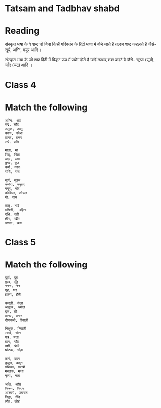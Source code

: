
# Tatsam and Tadbhav shabd

# Reading

संस्कृत भाषा के वे शब्द जो बिना किसी परिवर्तन के हिंदी भाषा में बोले जाते है तत्सम शब्द कहलाते है जैसे- सूर्य, अग्नि, मयूर आदि ।

संस्कृत भाषा के जो शब्द हिंदी में विकृत रूप में प्रयोग होते है उन्हें तदभव् शब्द कहते है जैसे- सूरज (सूर्य), चाँद (चंद्र) आदि ।

# Class 4

# Match the following

```
अग्नि, आग
चंद्र, चाँद
उलूक, उल्लू
काक, कौआ
वानर, बन्दर
सर्प, साँप
```

```
माता, मां
पितृ, पिता
आम्र, आम
दुग्ध, दूध
कर्ण, कान
रात्रि, रात
```

```
सूर्य, सूरज
कपोत, कबूतर
मयूर, मोर
कोकिल, कोयल
गौ, गाय
```

```
भ्रातृ, भाई
भगिनी,  बहिन
दधि, दही
क्षीर, खीर
चणक, चना
```

# Class 5

# Match the following

```
दूर्वा, दूब
मुख, मुँह
नयन, नैन
गृह, घर
हास्य, हँसी
```

```
कदली, केला
अमूल्य, अमोल
घृत, घी
वानर, बन्दर
दीपावली, दीवाली
```

```
भिक्षुक, भिखारी
स्वर्ण, सोना
पत्र, पत्ता
ग्राम, गाँव
पक्षी, पंछी
घोटक, घोड़ा
```

```
कर्म, काम
कुपुत्र, कपूत
मक्षिका, मक्खी
मस्तक, माथा
नृत्य, नाच
```

```
अक्षि, आँख
किरण, किरन
आश्चर्य, अचरज
निद्रा, नींद
लौह, लोहा
```
